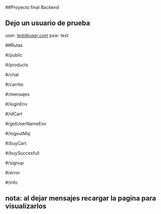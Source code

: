 ##Proyecto final Backend

## Dejo un usuario de prueba
user: test@user.com
psw: test

##Rutas

#/public

#/products

#/chat

#/carrito

#/mensajes

#/loginEnv

#/idCart

#/getUserNameEnv

#/logoutMsj

#/buyCart

#/buySuccesfull

#/signup

#/error

#/info


## nota: al dejar mensajes recargar la pagina para visualizarlos
